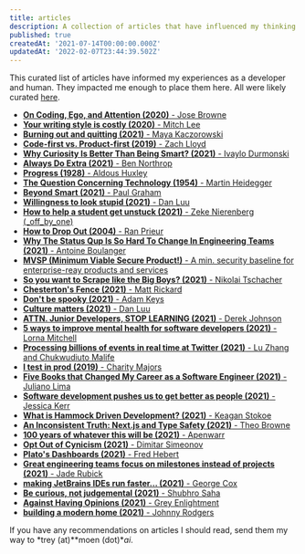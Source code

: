 ```yaml
---
title: articles
description: A collection of articles that have influenced my thinking.
published: true
createdAt: '2021-07-14T00:00:00.000Z'
updatedAt: '2022-02-07T23:44:39.502Z'
---
```


This curated list of articles have informed my experiences as a developer
and human. They impacted me enough to place them here.
All were likely curated [here](https://news.ycombinator.com).

- [**On Coding, Ego, and Attention (2020)** - Jose Browne](https://josebrowne.com/on-coding-ego-and-attention)
- [**Your writing style is costly (2020)** - Mitch Lee](https://blog.mitchjlee.com/2020/your-writing-style-is-costly)
- [**Burning out and quitting (2021)** - Maya Kaczorowski](https://mayakaczorowski.com/blogs/burnout)
- [**Code-first vs. Product-first (2019)** - Zach Lloyd](https://thezbook.com/code-first-vs-product-first)
- [**Why Curiosity Is Better Than Being Smart? (2021)** - Ivaylo Durmonski](https://durmonski.com/life-advice/curiosity-is-better-than-being-smart/)
- [**Always Do Extra (2021)** - Ben Northrop](http://www.bennorthrop.com/Essays/2021/always-do-extra.php)
- [**Progress (1928)** - Aldous Huxley](https://atlasofplaces.com/essays/progress/)
- [**The Question Concerning Technology (1954)** - Martin Heidegger](https://atlasofplaces.com/essays/the-question-concerning-technology/)
- [**Beyond Smart (2021)** - Paul Graham](http://paulgraham.com/smart.html)
- [**Willingness to look stupid (2021)** - Dan Luu](https://danluu.com/look-stupid/)
- [**How to help a student get unstuck (2021)** - Zeke Nierenberg (_off_by_one)](https://offbyone.us/posts/how-to-help-a-student-get-unstuck/)
- [**How to Drop Out (2004)** - Ran Prieur](https://ranprieur.com/essays/dropout.html)
- [**Why The Status Qup Is So Hard To Change In Engineering Teams (2021)** - Antoine Boulanger](https://www.okayhq.com/blog/status-quo-is-so-hard-to-change-in-engineering-teams)
- [**MVSP (Minimum Viable Secure Product!)** - A min. security baseline for enterprise-reay products and services](https://mvsp.dev)
- [**So you want to Scrape like the Big Boys? (2021)** - Nikolai Tschacher](https://incolumitas.com/2021/11/03/so-you-want-to-scrape-like-the-big-boys/)
- [**Chesterton's Fence (2021)** - Matt Rickard](https://matt-rickard.com/chestertons-fence/)
- [**Don't be spooky (2021)** - Adam Keys](https://therealadam.com/2021/11/01/dont-be-spooky/)
- [**Culture matters (2021)** - Dan Luu](https://danluu.com/culture/)
- [**ATTN. Junior Developers, STOP LEARNING (2021)** - Derek Johnson](https://blog.devgenius.io/attn-junior-developers-stop-learning-cdbab47db07d)
- [**5 ways to improve mental health for software developers (2021)** - Lorna Mitchell](https://techcrunch.com/2021/11/11/5-ways-to-improve-mental-health-for-software-developers/)
- [**Processing billions of events in real time at Twitter (2021)** - Lu Zhang and Chukwudiuto Malife](https://blog.twitter.com/engineering/en_us/topics/infrastructure/2021/processing-billions-of-events-in-real-time-at-twitter-)
- [**I test in prod (2019)** - Charity Majors](https://increment.com/testing/i-test-in-production/)
- [**Five Books that Changed My Career as a Software Engineer (2021)** - Juliano Lima](https://julianogtz.github.io/my-personal-blog/posts/five-books-that-changed-my-career-as-a-software-engineer)
- [**Software development pushes us to get better as people (2021)** - Jessica Kerr](https://jessitron.com/2021/11/28/software-development-pushes-us-to-get-better-as-people/)
- [**What is Hammock Driven Development? (2021)** - Keagan Stokoe](https://stokoe.me/summary-hammock-driven-development/)
- [**An Inconsistent Truth: Next.js and Type Safety (2021)** - Theo Browne](https://t3.gg/blog/posts/types-and-nextjs)
- [**100 years of whatever this will be (2021)** - Apenwarr](https://apenwarr.ca/log/20211201)
- [**Opt Out of Cynicism (2021)** - Dimitar Simeonov](https://dimitarsimeonov.com/2021/12/12/opt-out-of-cynicism)
- [**Plato's Dashboards (2021)** - Fred Hebert](https://ferd.ca/plato-s-dashboards.html)
- [**Great engineering teams focus on milestones instead of projects (2021)** - Jade Rubick](https://www.rubick.com/milestones-not-projects/)
- [**making JetBrains IDEs run faster... (2021)** - George Cox](https://iam.georgecox.com/2021/11/24/making-jetbrains-ides-run-faster/)
- [**Be curious, not judgemental (2021)** - Shubhro Saha](http://www.shubhro.com/2021/12/20/be-curious-not-judgmental/)
- [**Against Having Opinions (2021)** - Grey Enlightment](https://greyenlightenment.com/2021/11/19/against-having-opinions/)
- [**building a modern home (2021)** - Johnny Rodgers](https://johnnyrodgers.is/building-a-modern-home)

If you have any recommendations on articles I should read, send them my
way to *trey (at)**moen (dot)**ai*.
